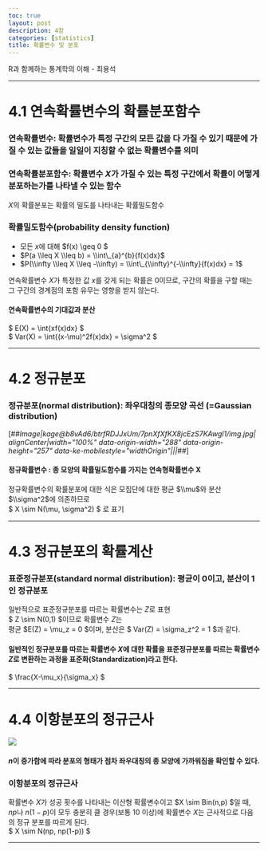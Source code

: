 ```yaml
---
toc: true
layout: post
description: 4장
categories: [statistics]
title: 확률변수 및 분포
---
```


R과 함께하는 통계학의 이해 - 최용석

---

# 4.1 연속확률변수의 확률분포함수

### 연속확률변수: 확률변수가 특정 구간의 모든 값을 다 가질 수 있기 때문에 가질 수 있는 값들을 일일이 지칭할 수 없는 확률변수를 의미

### 연속확률분포함수: 확률변수 $X$가 가질 수 있는 특정 구간에서 확률이 어떻게 분포하는가를 나타낼 수 있는 함수

$X$의 확률분포는 확률의 밀도를 나타내는 확률밀도함수

### 확률밀도함수(probability density function)

-   모든 $x$에 대해 $f(x) \\geq 0 $
-   $P(a \\leq X \\leq b) = \\int\_{a}^{b}{f(x)dx}$
-   $P(\\infty \\leq X \\leq -\\infty) = \\int\_{\\infty}^{-\\infty}{f(x)dx} = 1$

연속확률변수 $X$가 특정한 값 $x$를 갖게 되는 확률은 0이므로, 구간의 확률을 구할 때는 그 구간의 경계점의 포함 유무는 영향을 받지 않는다.

#### 연속확률변수의 기대값과 분산

$ E(X) = \\int{xf(x)dx} $  
$ Var(X) = \\int{(x-\\mu)^2f(x)dx} = \\sigma^2 $

---

# 4.2 정규분포

### 정규분포(normal distribution): 좌우대칭의 종모양 곡선 (=Gaussian distribution)

[##_Image|kage@b8vAd6/btrfRDJJxUm/7pnXfXfKX8jcEzS7KAwgl1/img.jpg|alignCenter|width="100%" data-origin-width="288" data-origin-height="257" data-ke-mobilestyle="widthOrigin"|||_##]

#### 정규확률변수 : 종 모양의 확률밀도함수를 가지는 연속형확률변수 X

정규확률변수의 확률분포에 대한 식은 모집단에 대한 평균 $\\mu$와 분산 $\\sigma^2$에 의존하므로  
$ X \\sim N(\\mu, \\sigma^2) $ 로 표기

---

# 4.3 정규분포의 확률계산

### 표준정규분포(standard normal distribution): 평균이 0이고, 분산이 1인 정규분포

일반적으로 표준정규분포를 따르는 확률변수는 $Z$로 표현  
$ Z \\sim N(0,1) $이므로 확률변수 $Z$는  
평균 $E(Z) = \\mu\_z = 0 $이며, 분산은 $ Var(Z) = \\sigma\_z^2 = 1 $과 같다.

#### 일반적인 정규분포를 따르는 확률변수 $X$에 대한 확률을 표준정규분포를 따르는 확률변수 $Z$로 변환하는 과정을 표준화(Standardization)라고 한다.

$ \\frac{X-\\mu\_x}{\\sigma\_x} $

---

# 4.4 이항분포의 정규근사

![]({{site.baseurl}}/images/post/4_4.jpg)

#### $n$이 증가함에 따라 분포의 형태가 점차 좌우대칭의 종 모양에 가까워짐을 확인할 수 있다.

### 이항분포의 정규근사

확률변수 $X$가 성공 횟수를 나타내는 이산형 확률변수이고 $X \\sim Bin(n,p) $일 때,  
$np$나 $n(1-p)$이 모두 충분히 클 경우(보통 10 이상)에 확률변수 $X$는 근사적으로 다음의 정규 분포를 따르게 된다.  
$ X \\sim N(np, np(1-p)) $

---
